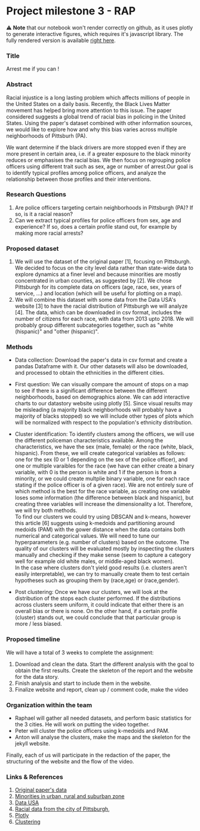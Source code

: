 # Project milestone 3 - RAP

:warning: **Note** that our notebook won't render correctly on github, as it uses plotly to generate interactive figures, which requires it's javascript library. The fully rendered version is available [right here](https://nbviewer.jupyter.org/github/epfl-ada/ada-2020-project-milestone-p3-p3_rap/blob/main/notebook.ipynb).

### Title
Arrest me if you can !

### Abstract
Racial injustice is a long lasting problem which affects millions of people in the United States on a daily basis. Recently, the Black Lives Matter movement has helped bring more attention to this issue.
The paper considered suggests a global trend of racial bias in policing in the United States. Using the paper's dataset combined with other information sources, we would like to explore how and why this bias varies across multiple neighborhoods of Pittsburh (PA).

We want determine if the black drivers are more stopped even if they are more present in certain area, i.e. if a greater exposure to the black minority reduces or emphasises the racial bias.
We then focus on regrouping police officers using different trait such as sex, age or number of arrest.Our goal is to identify typical profiles among police officers, and analyze the relationship between those profiles and their interventions.

### Research Questions
1. Are police officers targeting certain neighborhoods in Pittsburgh (PA)? If so, is it a racial reason?
2. Can we extract typical profiles for police officers from sex, age and experience? If so, does a certain profile stand out, for example by making more racial arrests?

### Proposed dataset
1. We will use the dataset of the original paper [1], focusing on Pittsburgh. We decided to focus on the city level data rather than state-wide data to explore dynamics at a finer level and because minorities are mostly concentrated in urban counties, as suggested by [2]. We chose Pittsburgh for its complete data on officers (age, race, sex, years of service, …) and location (which will be useful for plotting on a map). 
2. We will combine this dataset with some data from the Data USA's website [3] to have the racial distribution of Pittsburgh we will analyze [4]. The data, which can be downloaded in csv format, includes the number of citizens for each race, with data from 2013 upto 2018. We will probably group different subcategories together, such as "white (hispanic)" and "other (hispanic)".

### Methods
- Data collection:  Download the paper's data in csv format and create a pandas Dataframe with it. Our other datasets will also be downloaded, and processed to obtain the ethnicities in the different cities.

- First question: We can visually compare the amount of stops on a map to see if there is a significant difference between the different neighborhoods, based on demographics alone. We can add interactive charts to our datastory website using plotly [5]. Since visual results may be misleading (a majority black neighborhoods will probably have a majority of blacks stopped) so we will include other types of plots which will be normalized with respect to the population's ethnicity distribution.

- Cluster identification: To identify clusters among the officers, we will use the different policeman characteristics available. Among the characteristics, we have the sex (male, female) or the race (white, black, hispanic). From these, we will create categorical variables as follows: one for the sex (0 or 1 depending on the sex of the police officer), and one or multiple varaibles for the race (we have can either create a binary variable, with 0 is the person is white and 1 if the person is from a minority, or we could create multplie binary variable, one for each race stating if the police officer is of a given race). We are not entirely sure of which method is the best for the race variable, as creating one variable loses some information (the difference between black and hispanic), but creating three variables will increase the dimensionality a lot. Therefore, we will try both methods. \
To find our clusters we could try using DBSCAN and k-means, however this article [6] suggests using k-medoids and partitioning around medoids (PAM) with the gower distance when the data contains both numerical and categorical values. We will need to tune our hyperparameters (e.g. number of clusters) based on the outcome. The quality of our clusters will be evaluated mostly by inspecting the clusters manually and checking if they make sense (seem to capture a category well for example old white males, or middle-aged black women). \
In the case where clusters don't yield good results (i.e. clusters aren't easily interpretable), we can try to manually create them to test certain hypotheses such as grouping them by (race,age) or (race,gender).

- Post clustering: Once we have our clusters, we will look at the distribution of the stops each cluster performed. If the distributions across clusters seem uniform, it could indicate that either there is an overall bias or there is none. On the other hand, if a certain profile (cluster) stands out, we could conclude that that particular group is more / less biased.

### Proposed timeline
We will have a total of 3 weeks to complete the assignment:
1. Download and clean the data. Start the different analysis with the goal to obtain the first results. Create the skeleton of the report and the website for the data story.
2. Finish analysis and start to include them in the website.
3. Finalize website and report, clean up / comment code, make the video

### Organization within the team
- Raphael will gather all needed datasets, and perform basic statistics for the 3 cities. He will work on putting the video together.
- Peter will cluster the police officers using k-medoids and PAM.
- Anton will analyse the clusters, make the maps and the skeleton for the jekyll website.

Finally, each of us will participate in the redaction of the paper, the structuring of the website and the flow of the video.

### Links & References
1. [Original paper's data](https://openpolicing.stanford.edu/data/)
2. [Minorities in urban, rural and suburban zone](https://www.pewsocialtrends.org/2018/05/22/views-of-problems-facing-urban-suburban-and-rural-communities/)
3. [Data USA](https://datausa.io/)
4. [Racial data from the city of Pittsburgh](https://datausa.io/api/data?Geography=31000US38300&drilldowns=Race,Ethnicity&measures=Hispanic%20Population),
5. [Plotly](https://plotly.com/javascript/) 
6. [Clustering](https://towardsdatascience.com/clustering-datasets-having-both-numerical-and-categorical-variables-ed91cdca0677)
